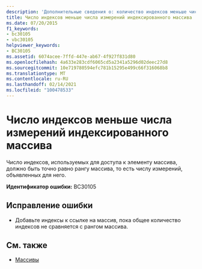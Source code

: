 ```yaml
---
description: 'Дополнительные сведения о: количество индексов меньше числа измерений индексированного массива'
title: Число индексов меньше числа измерений индексированного массива
ms.date: 07/20/2015
f1_keywords:
- bc30105
- vbc30105
helpviewer_keywords:
- BC30105
ms.assetid: 6074acee-7ffd-447e-ab67-4f927f831d80
ms.openlocfilehash: 4a633e283cdf6065cd5a2341a5296d02deec27d8
ms.sourcegitcommit: 10e719780594efc781b15295e499c66f316068b8
ms.translationtype: MT
ms.contentlocale: ru-RU
ms.lasthandoff: 02/14/2021
ms.locfileid: "100478533"
---
```

# <a name="number-of-indices-is-less-than-the-number-of-dimensions-of-the-indexed-array"></a>Число индексов меньше числа измерений индексированного массива

Число индексов, используемых для доступа к элементу массива, должно быть точно равно рангу массива, то есть числу измерений, объявленных для него.  
  
 **Идентификатор ошибки:** BC30105  
  
## <a name="to-correct-this-error"></a>Исправление ошибки  
  
- Добавьте индексы к ссылке на массив, пока общее количество индексов не сравняется с рангом массива.  
  
## <a name="see-also"></a>См. также

- [Массивы](../programming-guide/language-features/arrays/index.md)

